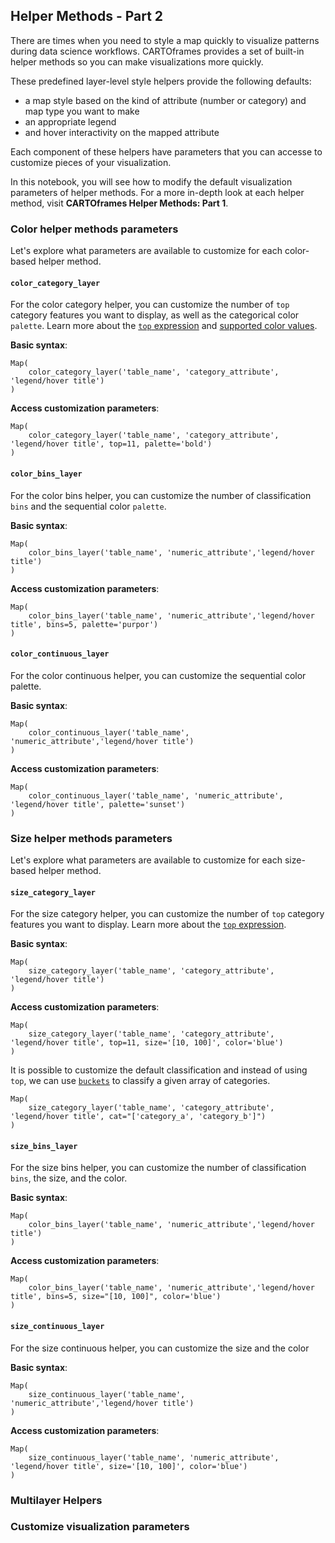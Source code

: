 ## Helper Methods - Part 2

There are times when you need to style a map quickly to visualize patterns during data science workflows. CARTOframes provides a set of built-in helper methods so you can make visualizations more quickly.

These predefined layer-level style helpers provide the following defaults:
- a map style based on the kind of attribute (number or category) and map type you want to make
- an appropriate legend 
- and hover interactivity on the mapped attribute

Each component of these helpers have parameters that you can accesse to customize pieces of your visualization.

In this notebook, you will see how to modify the default visualization parameters of helper methods. For a more in-depth look at each helper method, visit **CARTOframes Helper Methods: Part 1**.

### Color helper methods parameters

Let's explore what parameters are available to customize for each color-based helper method. 

#### `color_category_layer`
For the color category helper, you can customize the number of `top` category features you want to display, as well as the categorical color `palette`. Learn more about the [`top` expression](https://carto.com/developers/carto-vl/reference/#cartoexpressionstop) and [supported color values](https://carto.com/developers/carto-vl/guides/data-driven-visualizations-part-2/#color-values).

**Basic syntax**:

```
Map(
    color_category_layer('table_name', 'category_attribute', 'legend/hover title')
)
```

**Access customization parameters**:

```
Map(
    color_category_layer('table_name', 'category_attribute', 'legend/hover title', top=11, palette='bold')
)
```


#### `color_bins_layer`
For the color bins helper, you can customize the number of classification `bins` and the sequential color `palette`.

**Basic syntax**:

```
Map(
    color_bins_layer('table_name', 'numeric_attribute','legend/hover title')
)
```

**Access customization parameters**:

```
Map(
    color_bins_layer('table_name', 'numeric_attribute','legend/hover title', bins=5, palette='purpor')
)
```
  
#### `color_continuous_layer`
For the color continuous helper, you can customize the sequential color palette.

**Basic syntax**:

```
Map(
    color_continuous_layer('table_name', 'numeric_attribute','legend/hover title')
)
```

**Access customization parameters**:

```
Map(
    color_continuous_layer('table_name', 'numeric_attribute', 'legend/hover title', palette='sunset')
)
```

### Size helper methods parameters

Let's explore what parameters are available to customize for each size-based helper method. 


#### `size_category_layer`

For the size category helper, you can customize the number of `top` category features you want to display. Learn more about the [`top` expression](https://carto.com/developers/carto-vl/reference/#cartoexpressionstop).

**Basic syntax**:

```
Map(
    size_category_layer('table_name', 'category_attribute', 'legend/hover title')
)
```

**Access customization parameters**:

```
Map(
    size_category_layer('table_name', 'category_attribute', 'legend/hover title', top=11, size='[10, 100]', color='blue')
)
```

It is possible to customize the default classification and instead of using `top`, we can use [`buckets`](https://carto.com/developers/carto-vl/reference/#cartoexpressionsbuckets) to classify a given array of categories.

```
Map(
    size_category_layer('table_name', 'category_attribute', 'legend/hover title', cat="['category_a', 'category_b']")
)
```


#### `size_bins_layer`

For the size bins helper, you can customize the number of classification `bins`, the size, and the color.

**Basic syntax**:

```
Map(
    color_bins_layer('table_name', 'numeric_attribute','legend/hover title')
)
```

**Access customization parameters**:

```
Map(
    color_bins_layer('table_name', 'numeric_attribute','legend/hover title', bins=5, size="[10, 100]", color='blue')
)
```
  
#### `size_continuous_layer`

For the size continuous helper, you can customize the size and the color

**Basic syntax**:

```
Map(
    size_continuous_layer('table_name', 'numeric_attribute','legend/hover title')
)
```

**Access customization parameters**:

```
Map(
    size_continuous_layer('table_name', 'numeric_attribute', 'legend/hover title', size='[10, 100]', color='blue')
)
```

### Multilayer Helpers

### Customize visualization parameters
